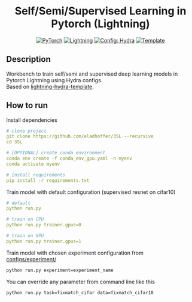 
<div align="center">



# Self/Semi/Supervised Learning in Pytorch (Lightning)

<a href="https://pytorch.org/get-started/locally/"><img alt="PyTorch" src="https://img.shields.io/badge/PyTorch-ee4c2c?logo=pytorch&logoColor=white"></a>
<a href="https://pytorchlightning.ai/"><img alt="Lightning" src="https://img.shields.io/badge/-Lightning-792ee5"></a>
<a href="https://hydra.cc/"><img alt="Config: Hydra" src="https://img.shields.io/badge/Config-Hydra-89b8cd"></a>
<a href="https://github.com/ashleve/lightning-hydra-template"><img alt="Template" src="https://img.shields.io/badge/-Lightning--Hydra--Template-017F2F?style=flat&logo=github&labelColor=gray"></a><br>
<!-- [![Paper](http://img.shields.io/badge/paper-arxiv.1001.2234-B31B1B.svg)](https://www.nature.com/articles/nature14539)
[![Conference](http://img.shields.io/badge/AnyConference-year-4b44ce.svg)](https://papers.nips.cc/paper/2020) -->

</div>

## Description
Workbench to train self/semi and supervised deep learning models in Pytorch Lightning using Hydra configs. <br>
Based on [lightning-hydra-template](https://github.com/ashleve/lightning-hydra-template/).



## How to run
Install dependencies
```yaml
# clone project
git clone https://github.com/eladhoffer/3SL --recursive
cd 3SL

# [OPTIONAL] create conda environment
conda env create -f conda_env_gpu.yaml -n myenv
conda activate myenv

# install requirements
pip install -r requirements.txt
```

Train model with default configuration (supervised resnet on cifar10)
```yaml
# default
python run.py

# train on CPU
python run.py trainer.gpus=0

# train on GPU
python run.py trainer.gpus=1
```

Train model with chosen experiment configuration from [configs/experiment/](configs/experiment/)
```bash
python run.py experiment=experiment_name
```

You can override any parameter from command line like this
```bash
python run.py task=fixmatch_cifar data=fixmatch_cifar10
```

<br>
